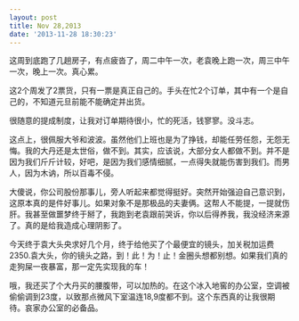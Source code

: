 ```yaml
---
layout: post
title: Nov 28,2013
date: '2013-11-28 18:30:23'
---
```



这周到底跑了几趟房子，有点疲沓了，周二中午一次，老袁晚上跑一次，周三中午一次，晚上一次。真心累。

这2个周发了2票货，只有一票是真正自己的。手头在忙2个订单，其中有一个是自己的，不知道元旦前能不能确定并出货。

很随意的提成制度，让我对订单期待很小，忙的死活，钱寥寥。没斗志。

这点上，很佩服大爷和波波。虽然他们上班也是为了挣钱，却能任劳任怨，无怨无悔。我的大丹还是太世俗，做不到。其实，应该说，大部分女人都做不到。并不是因为我们斤斤计较，好吧，是因为我们感情细腻，一点得失就能伤害到我们。而男人，因为木讷，所以百毒不侵。

大傻说，你公司股份那事儿，旁人听起来都觉得挺好。突然开始强迫自己意识到，这原本真的是件好事儿。如果对象不是那极品的夫妻俩。这帮人不能提，一提就伤肝。我甚至做噩梦终于掰了，我跑到老袁跟前哭诉，你以后得养我，我没经济来源了。真的是给我造成心理阴影了。

今天终于袁大头央求好几个月，终于给他买了个最便宜的镜头，加关税加运费2350.袁大头，你的镜头之路，到！此！为！止！金圈头想都别想。如果我们真的走狗屎一夜暴富，那一定先实现我的车！

哦，我还买了个大丹买的腰腹带，可以加热的。在这个冰入地窖的办公室，空调被偷偷调到23度，以致那点微风下室温连18,9度都不到。这个东西真的让我很期待。哀家办公室的必备品。


